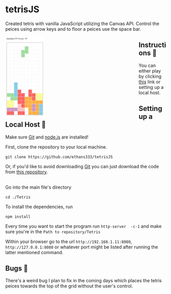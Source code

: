 # tetrisJS
Created tetris with vanilla JavaScript utilizing the Canvas API. Control the peices using arrow keys and to floor a peices use the space bar.

<div style="float: left;">
  <img src="CAPTURE.gif" width="30%">
</div>

## Instructions :memo:
You can either play by clicking [this](https://wizardly-mcclintock-6bbe8b.netlify.app/) link or setting up a local host.

## Setting up a Local Host :thinking:
Make sure [Git](https://git-scm.com/) and [node.js](https://nodejs.org/en/download/) are installed!

First, clone the repository to your local machine.

```
git clone https://github.com/ethans333/tetrisJS
```

Or, if you'd like to avoid downloading [Git](https://git-scm.com/) you can just download the code from [this repository](https://github.com/ethans333/tetrisJS).<br><br>

Go into the main file's directory
```
cd ./Tetris
```

To install the dependencies, run

```
npm install
```

Every time you want to start the program run ```http-server  -c-1``` and make sure you're in the ```Path to repository/Tetris```

Within your browser go to the url ```http://192.168.1.11:8080```, ```http://127.0.0.1:8080``` or whatever port might be listed after running the latter mentioned command.

## Bugs :bug:
There's a weird bug I plan to fix in the coming days which places the tetris peices towards the top of the grid without the user's control.
